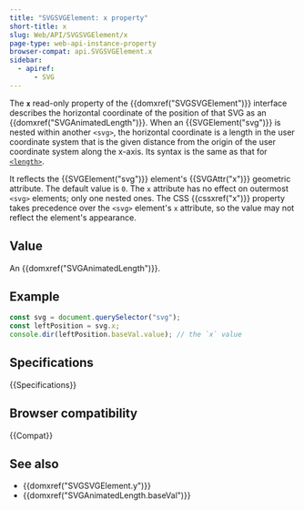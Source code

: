 ```yaml
---
title: "SVGSVGElement: x property"
short-title: x
slug: Web/API/SVGSVGElement/x
page-type: web-api-instance-property
browser-compat: api.SVGSVGElement.x
sidebar:
  - apiref:
      - SVG
---
```


The **`x`** read-only property of the {{domxref("SVGSVGElement")}} interface describes the horizontal coordinate of the position of that SVG as an {{domxref("SVGAnimatedLength")}}. When an {{SVGElement("svg")}} is nested within another `<svg>`, the horizontal coordinate is a length in the user coordinate system that is the given distance from the origin of the user coordinate system along the x-axis. Its syntax is the same as that for [`<length>`](/en-US/docs/Web/SVG/Guides/Content_type#length).

It reflects the {{SVGElement("svg")}} element's {{SVGAttr("x")}} geometric attribute. The default value is `0`. The `x` attribute has no effect on outermost `<svg>` elements; only one nested ones. The CSS {{cssxref("x")}} property takes precedence over the `<svg>` element's `x` attribute, so the value may not reflect the element's appearance.

## Value

An {{domxref("SVGAnimatedLength")}}.

## Example

```js
const svg = document.querySelector("svg");
const leftPosition = svg.x;
console.dir(leftPosition.baseVal.value); // the `x` value
```

## Specifications

{{Specifications}}

## Browser compatibility

{{Compat}}

## See also

- {{domxref("SVGSVGElement.y")}}
- {{domxref("SVGAnimatedLength.baseVal")}}
